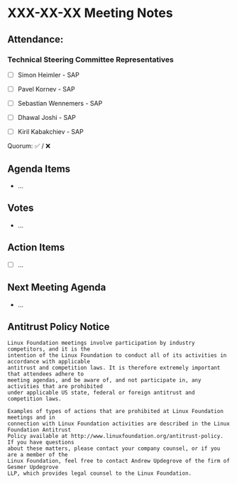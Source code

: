 # XXX-XX-XX Meeting Notes

## Attendance:

### Technical Steering Committee Representatives

- [ ] Simon Heimler - SAP
- [ ] Pavel Kornev - SAP
- [ ] Sebastian Wennemers - SAP
- [ ] Dhawal Joshi - SAP
- [ ] Kiril Kabakchiev - SAP


Quorum: ✅ / ❌

## Agenda Items

- ...

## Votes

- ...

## Action Items

- [ ] ...

## Next Meeting Agenda

- ...

## Antitrust Policy Notice

	Linux Foundation meetings involve participation by industry competitors, and it is the 
	intention of the Linux Foundation to conduct all of its activities in accordance with applicable 
	antitrust and competition laws. It is therefore extremely important that attendees adhere to 
	meeting agendas, and be aware of, and not participate in, any activities that are prohibited 
	under applicable US state, federal or foreign antitrust and competition laws.

	Examples of types of actions that are prohibited at Linux Foundation meetings and in 
	connection with Linux Foundation activities are described in the Linux Foundation Antitrust 
	Policy available at http://www.linuxfoundation.org/antitrust-policy. If you have questions 
	about these matters, please contact your company counsel, or if you are a member of the 
	Linux Foundation, feel free to contact Andrew Updegrove of the firm of Gesmer Updegrove 
	LLP, which provides legal counsel to the Linux Foundation.
